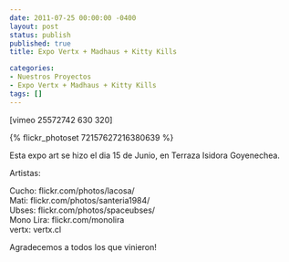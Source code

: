 ```yaml
---
date: 2011-07-25 00:00:00 -0400
layout: post
status: publish
published: true
title: Expo Vertx + Madhaus + Kitty Kills

categories:
- Nuestros Proyectos
- Expo Vertx + Madhaus + Kitty Kills
tags: []
---
```


<p>[vimeo 25572742 630 320]</p>
<p>{% flickr_photoset 72157627216380639 %}
<p>Esta expo art se hizo el dia 15 de Junio, en Terraza Isidora Goyenechea.</p>
<p>Artistas:</p>
<p>Cucho: flickr.com/​photos/​lacosa/​<br />
Mati: flickr.com/​photos/​santeria1984/​<br />
Ubses: flickr.com/​photos/​spaceubses/​<br />
Mono Lira: flickr.com/​monolira<br />
vertx: vertx.cl</p>
<p>Agradecemos a todos los que vinieron!</p>
